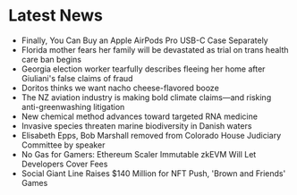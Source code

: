 # Latest News
-  Finally, You Can Buy an Apple AirPods Pro USB-C Case Separately
-  Florida mother fears her family will be devastated as trial on trans health care ban begins
-  Georgia election worker tearfully describes fleeing her home after Giuliani's false claims of fraud
-  Doritos thinks we want nacho cheese-flavored booze
-  The NZ aviation industry is making bold climate claims—and risking anti-greenwashing litigation
-  New chemical method advances toward targeted RNA medicine
-  Invasive species threaten marine biodiversity in Danish waters
-  Elisabeth Epps, Bob Marshall removed from Colorado House Judiciary Committee by speaker
-  No Gas for Gamers: Ethereum Scaler Immutable zkEVM Will Let Developers Cover Fees
-  Social Giant Line Raises $140 Million for NFT Push, 'Brown and Friends' Games
